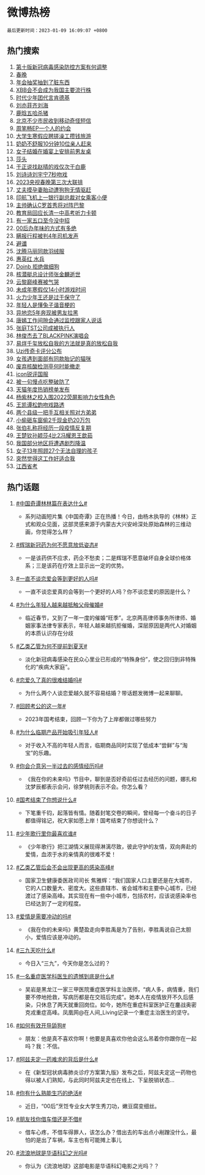 # 微博热榜

`最后更新时间：2023-01-09 16:09:07 +0800`

## 热门搜索

1. [第十版新冠病毒感染防控方案有何调整](https://m.weibo.cn/search?containerid=100103type%3D1%26t%3D10%26q%3D%23%E7%AC%AC%E5%8D%81%E7%89%88%E6%96%B0%E5%86%A0%E7%97%85%E6%AF%92%E6%84%9F%E6%9F%93%E9%98%B2%E6%8E%A7%E6%96%B9%E6%A1%88%E6%9C%89%E4%BD%95%E8%B0%83%E6%95%B4%23&stream_entry_id=51&isnewpage=1&extparam=seat%3D1%26cate%3D10103%26filter_type%3Drealtimehot%26pos%3D0%26dgr%3D0%26c_type%3D51%26display_time%3D1673251745%26pre_seqid%3D1673251745557043859352&luicode=10000011&lfid=106003type%253D25%2526t%253D3%2526disable_hot%253D1%2526filter_type%253Drealtimehot)
1. [春晚](https://m.weibo.cn/search?containerid=100103type%3D1%26t%3D10%26q%3D%E6%98%A5%E6%99%9A&stream_entry_id=31&isnewpage=1&extparam=seat%3D1%26realpos%3D1%26pos%3D0%26lcate%3D5001%26c_type%3D31%26flag%3D16%26stream_entry_id%3D31%26cate%3D5001%26filter_type%3Drealtimehot%26band_rank%3D1%26q%3D%25E6%2598%25A5%25E6%2599%259A%26dgr%3D0%26display_time%3D1673251745%26pre_seqid%3D1673251745557043859352&luicode=10000011&lfid=106003type%253D25%2526t%253D3%2526disable_hot%253D1%2526filter_type%253Drealtimehot)
1. [年会抽奖抽到了脏东西](https://m.weibo.cn/search?containerid=100103type%3D1%26t%3D10%26q%3D%23%E5%B9%B4%E4%BC%9A%E6%8A%BD%E5%A5%96%E6%8A%BD%E5%88%B0%E4%BA%86%E8%84%8F%E4%B8%9C%E8%A5%BF%23&stream_entry_id=31&isnewpage=1&extparam=seat%3D1%26realpos%3D2%26pos%3D1%26lcate%3D5001%26c_type%3D31%26flag%3D2%26stream_entry_id%3D31%26cate%3D5001%26filter_type%3Drealtimehot%26band_rank%3D2%26q%3D%2523%25E5%25B9%25B4%25E4%25BC%259A%25E6%258A%25BD%25E5%25A5%2596%25E6%258A%25BD%25E5%2588%25B0%25E4%25BA%2586%25E8%2584%258F%25E4%25B8%259C%25E8%25A5%25BF%2523%26dgr%3D0%26display_time%3D1673251745%26pre_seqid%3D1673251745557043859352&luicode=10000011&lfid=106003type%253D25%2526t%253D3%2526disable_hot%253D1%2526filter_type%253Drealtimehot)
1. [XBB会不会成为我国主要流行株](https://m.weibo.cn/search?containerid=100103type%3D1%26t%3D10%26q%3D%23XBB%E4%BC%9A%E4%B8%8D%E4%BC%9A%E6%88%90%E4%B8%BA%E6%88%91%E5%9B%BD%E4%B8%BB%E8%A6%81%E6%B5%81%E8%A1%8C%E6%A0%AA%23&stream_entry_id=31&isnewpage=1&extparam=seat%3D1%26realpos%3D3%26pos%3D2%26lcate%3D5001%26c_type%3D31%26flag%3D0%26stream_entry_id%3D31%26cate%3D5001%26filter_type%3Drealtimehot%26band_rank%3D3%26q%3D%2523XBB%25E4%25BC%259A%25E4%25B8%258D%25E4%25BC%259A%25E6%2588%2590%25E4%25B8%25BA%25E6%2588%2591%25E5%259B%25BD%25E4%25B8%25BB%25E8%25A6%2581%25E6%25B5%2581%25E8%25A1%258C%25E6%25A0%25AA%2523%26dgr%3D0%26display_time%3D1673251745%26pre_seqid%3D1673251745557043859352&luicode=10000011&lfid=106003type%253D25%2526t%253D3%2526disable_hot%253D1%2526filter_type%253Drealtimehot)
1. [时代少年团代言肯德基](https://m.weibo.cn/search?containerid=100103type%3D1%26t%3D10%26q%3D%23%E6%97%B6%E4%BB%A3%E5%B0%91%E5%B9%B4%E5%9B%A2%E4%BB%A3%E8%A8%80%E8%82%AF%E5%BE%B7%E5%9F%BA%23&stream_entry_id=31&isnewpage=1&extparam=seat%3D1%26topic_ad%3D1%26pos%3D3%26lcate%3D5001%26c_type%3D31%26stream_entry_id%3D31%26cate%3D5001%26filter_type%3Drealtimehot%26adid%3D177447%26band_rank%3D4%26q%3D%2523%25E6%2597%25B6%25E4%25BB%25A3%25E5%25B0%2591%25E5%25B9%25B4%25E5%259B%25A2%25E4%25BB%25A3%25E8%25A8%2580%25E8%2582%25AF%25E5%25BE%25B7%25E5%259F%25BA%2523%26dgr%3D0%26display_time%3D1673251745%26pre_seqid%3D1673251745557043859352&luicode=10000011&lfid=106003type%253D25%2526t%253D3%2526disable_hot%253D1%2526filter_type%253Drealtimehot)
1. [刘亦菲齐刘海](https://m.weibo.cn/search?containerid=100103type%3D1%26t%3D10%26q%3D%E5%88%98%E4%BA%A6%E8%8F%B2%E9%BD%90%E5%88%98%E6%B5%B7&stream_entry_id=31&isnewpage=1&extparam=seat%3D1%26realpos%3D4%26pos%3D4%26lcate%3D5001%26c_type%3D31%26flag%3D2%26stream_entry_id%3D31%26cate%3D5001%26filter_type%3Drealtimehot%26band_rank%3D4%26q%3D%25E5%2588%2598%25E4%25BA%25A6%25E8%258F%25B2%25E9%25BD%2590%25E5%2588%2598%25E6%25B5%25B7%26dgr%3D0%26display_time%3D1673251745%26pre_seqid%3D1673251745557043859352&luicode=10000011&lfid=106003type%253D25%2526t%253D3%2526disable_hot%253D1%2526filter_type%253Drealtimehot)
1. [鹿晗五哈杀猪](https://m.weibo.cn/search?containerid=100103type%3D1%26t%3D10%26q%3D%23%E9%B9%BF%E6%99%97%E4%BA%94%E5%93%88%E6%9D%80%E7%8C%AA%23&stream_entry_id=31&isnewpage=1&extparam=seat%3D1%26realpos%3D5%26pos%3D5%26lcate%3D5001%26c_type%3D31%26flag%3D1%26stream_entry_id%3D31%26cate%3D5001%26filter_type%3Drealtimehot%26band_rank%3D5%26q%3D%2523%25E9%25B9%25BF%25E6%2599%2597%25E4%25BA%2594%25E5%2593%2588%25E6%259D%2580%25E7%258C%25AA%2523%26dgr%3D0%26display_time%3D1673251745%26pre_seqid%3D1673251745557043859352&luicode=10000011&lfid=106003type%253D25%2526t%253D3%2526disable_hot%253D1%2526filter_type%253Drealtimehot)
1. [北京不少市民收到移动奇怪短信](https://m.weibo.cn/search?containerid=100103type%3D1%26t%3D10%26q%3D%23%E5%8C%97%E4%BA%AC%E4%B8%8D%E5%B0%91%E5%B8%82%E6%B0%91%E6%94%B6%E5%88%B0%E7%A7%BB%E5%8A%A8%E5%A5%87%E6%80%AA%E7%9F%AD%E4%BF%A1%23&stream_entry_id=31&isnewpage=1&extparam=seat%3D1%26realpos%3D6%26pos%3D6%26lcate%3D5001%26c_type%3D31%26flag%3D0%26stream_entry_id%3D31%26cate%3D5001%26filter_type%3Drealtimehot%26band_rank%3D6%26q%3D%2523%25E5%258C%2597%25E4%25BA%25AC%25E4%25B8%258D%25E5%25B0%2591%25E5%25B8%2582%25E6%25B0%2591%25E6%2594%25B6%25E5%2588%25B0%25E7%25A7%25BB%25E5%258A%25A8%25E5%25A5%2587%25E6%2580%25AA%25E7%259F%25AD%25E4%25BF%25A1%2523%26dgr%3D0%26display_time%3D1673251745%26pre_seqid%3D1673251745557043859352&luicode=10000011&lfid=106003type%253D25%2526t%253D3%2526disable_hot%253D1%2526filter_type%253Drealtimehot)
1. [周笔畅EP一个人的约会](https://m.weibo.cn/search?containerid=100103type%3D1%26t%3D10%26q%3D%23%E5%91%A8%E7%AC%94%E7%95%85EP%E4%B8%80%E4%B8%AA%E4%BA%BA%E7%9A%84%E7%BA%A6%E4%BC%9A%23&stream_entry_id=31&isnewpage=1&extparam=seat%3D1%26pos%3D7%26lcate%3D5001%26c_type%3D31%26stream_entry_id%3D31%26cate%3D5001%26filter_type%3Drealtimehot%26adid%3D177561%26band_rank%3D7%26q%3D%2523%25E5%2591%25A8%25E7%25AC%2594%25E7%2595%2585EP%25E4%25B8%2580%25E4%25B8%25AA%25E4%25BA%25BA%25E7%259A%2584%25E7%25BA%25A6%25E4%25BC%259A%2523%26dgr%3D0%26display_time%3D1673251745%26pre_seqid%3D1673251745557043859352&luicode=10000011&lfid=106003type%253D25%2526t%253D3%2526disable_hot%253D1%2526filter_type%253Drealtimehot)
1. [大学生寒假应聘搓澡工攒钱旅游](https://m.weibo.cn/search?containerid=100103type%3D1%26t%3D10%26q%3D%23%E5%A4%A7%E5%AD%A6%E7%94%9F%E5%AF%92%E5%81%87%E5%BA%94%E8%81%98%E6%90%93%E6%BE%A1%E5%B7%A5%E6%94%92%E9%92%B1%E6%97%85%E6%B8%B8%23&stream_entry_id=31&isnewpage=1&extparam=seat%3D1%26realpos%3D7%26pos%3D8%26lcate%3D5001%26c_type%3D31%26flag%3D1%26stream_entry_id%3D31%26cate%3D5001%26filter_type%3Drealtimehot%26band_rank%3D7%26q%3D%2523%25E5%25A4%25A7%25E5%25AD%25A6%25E7%2594%259F%25E5%25AF%2592%25E5%2581%2587%25E5%25BA%2594%25E8%2581%2598%25E6%2590%2593%25E6%25BE%25A1%25E5%25B7%25A5%25E6%2594%2592%25E9%2592%25B1%25E6%2597%2585%25E6%25B8%25B8%2523%26dgr%3D0%26display_time%3D1673251745%26pre_seqid%3D1673251745557043859352&luicode=10000011&lfid=106003type%253D25%2526t%253D3%2526disable_hot%253D1%2526filter_type%253Drealtimehot)
1. [奶奶不舒服10分钟10位亲人赶来](https://m.weibo.cn/search?containerid=100103type%3D1%26t%3D10%26q%3D%23%E5%A5%B6%E5%A5%B6%E4%B8%8D%E8%88%92%E6%9C%8D10%E5%88%86%E9%92%9F10%E4%BD%8D%E4%BA%B2%E4%BA%BA%E8%B5%B6%E6%9D%A5%23&stream_entry_id=31&isnewpage=1&extparam=seat%3D1%26realpos%3D8%26pos%3D9%26lcate%3D5001%26c_type%3D31%26flag%3D2%26stream_entry_id%3D31%26cate%3D5001%26filter_type%3Drealtimehot%26band_rank%3D8%26q%3D%2523%25E5%25A5%25B6%25E5%25A5%25B6%25E4%25B8%258D%25E8%2588%2592%25E6%259C%258D10%25E5%2588%2586%25E9%2592%259F10%25E4%25BD%258D%25E4%25BA%25B2%25E4%25BA%25BA%25E8%25B5%25B6%25E6%259D%25A5%2523%26dgr%3D0%26display_time%3D1673251745%26pre_seqid%3D1673251745557043859352&luicode=10000011&lfid=106003type%253D25%2526t%253D3%2526disable_hot%253D1%2526filter_type%253Drealtimehot)
1. [女子结婚在婚宴上安排前男友桌](https://m.weibo.cn/search?containerid=100103type%3D1%26t%3D10%26q%3D%23%E5%A5%B3%E5%AD%90%E7%BB%93%E5%A9%9A%E5%9C%A8%E5%A9%9A%E5%AE%B4%E4%B8%8A%E5%AE%89%E6%8E%92%E5%89%8D%E7%94%B7%E5%8F%8B%E6%A1%8C%23&stream_entry_id=31&isnewpage=1&extparam=seat%3D1%26realpos%3D9%26pos%3D10%26lcate%3D5001%26c_type%3D31%26flag%3D0%26stream_entry_id%3D31%26cate%3D5001%26filter_type%3Drealtimehot%26band_rank%3D9%26q%3D%2523%25E5%25A5%25B3%25E5%25AD%2590%25E7%25BB%2593%25E5%25A9%259A%25E5%259C%25A8%25E5%25A9%259A%25E5%25AE%25B4%25E4%25B8%258A%25E5%25AE%2589%25E6%258E%2592%25E5%2589%258D%25E7%2594%25B7%25E5%258F%258B%25E6%25A1%258C%2523%26dgr%3D0%26display_time%3D1673251745%26pre_seqid%3D1673251745557043859352&luicode=10000011&lfid=106003type%253D25%2526t%253D3%2526disable_hot%253D1%2526filter_type%253Drealtimehot)
1. [莎头](https://m.weibo.cn/search?containerid=100103type%3D1%26t%3D10%26q%3D%E8%8E%8E%E5%A4%B4&stream_entry_id=31&isnewpage=1&extparam=seat%3D1%26realpos%3D10%26pos%3D11%26lcate%3D5001%26c_type%3D31%26flag%3D1%26stream_entry_id%3D31%26cate%3D5001%26filter_type%3Drealtimehot%26band_rank%3D10%26q%3D%25E8%258E%258E%25E5%25A4%25B4%26dgr%3D0%26display_time%3D1673251745%26pre_seqid%3D1673251745557043859352&luicode=10000011&lfid=106003type%253D25%2526t%253D3%2526disable_hot%253D1%2526filter_type%253Drealtimehot)
1. [于正说找赵晴的戏仅次于白鹿](https://m.weibo.cn/search?containerid=100103type%3D1%26t%3D10%26q%3D%23%E4%BA%8E%E6%AD%A3%E8%AF%B4%E6%89%BE%E8%B5%B5%E6%99%B4%E7%9A%84%E6%88%8F%E4%BB%85%E6%AC%A1%E4%BA%8E%E7%99%BD%E9%B9%BF%23&stream_entry_id=31&isnewpage=1&extparam=seat%3D1%26realpos%3D11%26pos%3D12%26lcate%3D5001%26c_type%3D31%26flag%3D1%26stream_entry_id%3D31%26cate%3D5001%26filter_type%3Drealtimehot%26band_rank%3D11%26q%3D%2523%25E4%25BA%258E%25E6%25AD%25A3%25E8%25AF%25B4%25E6%2589%25BE%25E8%25B5%25B5%25E6%2599%25B4%25E7%259A%2584%25E6%2588%258F%25E4%25BB%2585%25E6%25AC%25A1%25E4%25BA%258E%25E7%2599%25BD%25E9%25B9%25BF%2523%26dgr%3D0%26display_time%3D1673251745%26pre_seqid%3D1673251745557043859352&luicode=10000011&lfid=106003type%253D25%2526t%253D3%2526disable_hot%253D1%2526filter_type%253Drealtimehot)
1. [刘诗诗刘宇宁7秒吻戏](https://m.weibo.cn/search?containerid=100103type%3D1%26t%3D10%26q%3D%23%E5%88%98%E8%AF%97%E8%AF%97%E5%88%98%E5%AE%87%E5%AE%817%E7%A7%92%E5%90%BB%E6%88%8F%23&stream_entry_id=31&isnewpage=1&extparam=seat%3D1%26realpos%3D12%26pos%3D13%26lcate%3D5001%26c_type%3D31%26flag%3D1%26stream_entry_id%3D31%26cate%3D5001%26filter_type%3Drealtimehot%26band_rank%3D12%26q%3D%2523%25E5%2588%2598%25E8%25AF%2597%25E8%25AF%2597%25E5%2588%2598%25E5%25AE%2587%25E5%25AE%25817%25E7%25A7%2592%25E5%2590%25BB%25E6%2588%258F%2523%26dgr%3D0%26display_time%3D1673251745%26pre_seqid%3D1673251745557043859352&luicode=10000011&lfid=106003type%253D25%2526t%253D3%2526disable_hot%253D1%2526filter_type%253Drealtimehot)
1. [2023央视春晚第三次大联排](https://m.weibo.cn/search?containerid=100103type%3D1%26t%3D10%26q%3D%232023%E5%A4%AE%E8%A7%86%E6%98%A5%E6%99%9A%E7%AC%AC%E4%B8%89%E6%AC%A1%E5%A4%A7%E8%81%94%E6%8E%92%23&stream_entry_id=31&isnewpage=1&extparam=seat%3D1%26realpos%3D13%26pos%3D14%26lcate%3D5001%26c_type%3D31%26flag%3D0%26stream_entry_id%3D31%26cate%3D5001%26filter_type%3Drealtimehot%26band_rank%3D13%26q%3D%25232023%25E5%25A4%25AE%25E8%25A7%2586%25E6%2598%25A5%25E6%2599%259A%25E7%25AC%25AC%25E4%25B8%2589%25E6%25AC%25A1%25E5%25A4%25A7%25E8%2581%2594%25E6%258E%2592%2523%26dgr%3D0%26display_time%3D1673251745%26pre_seqid%3D1673251745557043859352&luicode=10000011&lfid=106003type%253D25%2526t%253D3%2526disable_hot%253D1%2526filter_type%253Drealtimehot)
1. [丈夫摸孕妻胎动遭狗狗无情驱赶](https://m.weibo.cn/search?containerid=100103type%3D1%26t%3D10%26q%3D%23%E4%B8%88%E5%A4%AB%E6%91%B8%E5%AD%95%E5%A6%BB%E8%83%8E%E5%8A%A8%E9%81%AD%E7%8B%97%E7%8B%97%E6%97%A0%E6%83%85%E9%A9%B1%E8%B5%B6%23&stream_entry_id=31&isnewpage=1&extparam=seat%3D1%26realpos%3D14%26pos%3D15%26lcate%3D5001%26c_type%3D31%26flag%3D1%26stream_entry_id%3D31%26cate%3D5001%26filter_type%3Drealtimehot%26band_rank%3D14%26q%3D%2523%25E4%25B8%2588%25E5%25A4%25AB%25E6%2591%25B8%25E5%25AD%2595%25E5%25A6%25BB%25E8%2583%258E%25E5%258A%25A8%25E9%2581%25AD%25E7%258B%2597%25E7%258B%2597%25E6%2597%25A0%25E6%2583%2585%25E9%25A9%25B1%25E8%25B5%25B6%2523%26dgr%3D0%26display_time%3D1673251745%26pre_seqid%3D1673251745557043859352&luicode=10000011&lfid=106003type%253D25%2526t%253D3%2526disable_hot%253D1%2526filter_type%253Drealtimehot)
1. [印航飞机上一银行副总裁对女乘客小便](https://m.weibo.cn/search?containerid=100103type%3D1%26t%3D10%26q%3D%23%E5%8D%B0%E8%88%AA%E9%A3%9E%E6%9C%BA%E4%B8%8A%E4%B8%80%E9%93%B6%E8%A1%8C%E5%89%AF%E6%80%BB%E8%A3%81%E5%AF%B9%E5%A5%B3%E4%B9%98%E5%AE%A2%E5%B0%8F%E4%BE%BF%23&stream_entry_id=31&isnewpage=1&extparam=seat%3D1%26realpos%3D15%26pos%3D16%26lcate%3D5001%26c_type%3D31%26flag%3D0%26stream_entry_id%3D31%26cate%3D5001%26filter_type%3Drealtimehot%26band_rank%3D15%26q%3D%2523%25E5%258D%25B0%25E8%2588%25AA%25E9%25A3%259E%25E6%259C%25BA%25E4%25B8%258A%25E4%25B8%2580%25E9%2593%25B6%25E8%25A1%258C%25E5%2589%25AF%25E6%2580%25BB%25E8%25A3%2581%25E5%25AF%25B9%25E5%25A5%25B3%25E4%25B9%2598%25E5%25AE%25A2%25E5%25B0%258F%25E4%25BE%25BF%2523%26dgr%3D0%26display_time%3D1673251745%26pre_seqid%3D1673251745557043859352&luicode=10000011&lfid=106003type%253D25%2526t%253D3%2526disable_hot%253D1%2526filter_type%253Drealtimehot)
1. [主帅确认C罗首秀将对阵巴黎](https://m.weibo.cn/search?containerid=100103type%3D1%26t%3D10%26q%3D%23%E4%B8%BB%E5%B8%85%E7%A1%AE%E8%AE%A4C%E7%BD%97%E9%A6%96%E7%A7%80%E5%B0%86%E5%AF%B9%E9%98%B5%E5%B7%B4%E9%BB%8E%23&stream_entry_id=31&isnewpage=1&extparam=seat%3D1%26realpos%3D16%26pos%3D17%26lcate%3D5001%26c_type%3D31%26flag%3D1%26stream_entry_id%3D31%26cate%3D5001%26filter_type%3Drealtimehot%26band_rank%3D16%26q%3D%2523%25E4%25B8%25BB%25E5%25B8%2585%25E7%25A1%25AE%25E8%25AE%25A4C%25E7%25BD%2597%25E9%25A6%2596%25E7%25A7%2580%25E5%25B0%2586%25E5%25AF%25B9%25E9%2598%25B5%25E5%25B7%25B4%25E9%25BB%258E%2523%26dgr%3D0%26display_time%3D1673251745%26pre_seqid%3D1673251745557043859352&luicode=10000011&lfid=106003type%253D25%2526t%253D3%2526disable_hot%253D1%2526filter_type%253Drealtimehot)
1. [教育局回应长清一中高考听力卡顿](https://m.weibo.cn/search?containerid=100103type%3D1%26t%3D10%26q%3D%23%E6%95%99%E8%82%B2%E5%B1%80%E5%9B%9E%E5%BA%94%E9%95%BF%E6%B8%85%E4%B8%80%E4%B8%AD%E9%AB%98%E8%80%83%E5%90%AC%E5%8A%9B%E5%8D%A1%E9%A1%BF%23&stream_entry_id=31&isnewpage=1&extparam=seat%3D1%26realpos%3D17%26pos%3D18%26lcate%3D5001%26c_type%3D31%26flag%3D1%26stream_entry_id%3D31%26cate%3D5001%26filter_type%3Drealtimehot%26band_rank%3D17%26q%3D%2523%25E6%2595%2599%25E8%2582%25B2%25E5%25B1%2580%25E5%259B%259E%25E5%25BA%2594%25E9%2595%25BF%25E6%25B8%2585%25E4%25B8%2580%25E4%25B8%25AD%25E9%25AB%2598%25E8%2580%2583%25E5%2590%25AC%25E5%258A%259B%25E5%258D%25A1%25E9%25A1%25BF%2523%26dgr%3D0%26display_time%3D1673251745%26pre_seqid%3D1673251745557043859352&luicode=10000011&lfid=106003type%253D25%2526t%253D3%2526disable_hot%253D1%2526filter_type%253Drealtimehot)
1. [有一家五口至今没中招](https://m.weibo.cn/search?containerid=100103type%3D1%26t%3D10%26q%3D%23%E6%9C%89%E4%B8%80%E5%AE%B6%E4%BA%94%E5%8F%A3%E8%87%B3%E4%BB%8A%E6%B2%A1%E4%B8%AD%E6%8B%9B%23&stream_entry_id=31&isnewpage=1&extparam=seat%3D1%26realpos%3D18%26pos%3D19%26lcate%3D5001%26c_type%3D31%26flag%3D0%26stream_entry_id%3D31%26cate%3D5001%26filter_type%3Drealtimehot%26band_rank%3D18%26q%3D%2523%25E6%259C%2589%25E4%25B8%2580%25E5%25AE%25B6%25E4%25BA%2594%25E5%258F%25A3%25E8%2587%25B3%25E4%25BB%258A%25E6%25B2%25A1%25E4%25B8%25AD%25E6%258B%259B%2523%26dgr%3D0%26display_time%3D1673251745%26pre_seqid%3D1673251745557043859352&luicode=10000011&lfid=106003type%253D25%2526t%253D3%2526disable_hot%253D1%2526filter_type%253Drealtimehot)
1. [00后办年味的方式有多绝](https://m.weibo.cn/search?containerid=100103type%3D1%26t%3D10%26q%3D%2300%E5%90%8E%E5%8A%9E%E5%B9%B4%E5%91%B3%E7%9A%84%E6%96%B9%E5%BC%8F%E6%9C%89%E5%A4%9A%E7%BB%9D%23&stream_entry_id=31&isnewpage=1&extparam=seat%3D1%26realpos%3D19%26pos%3D20%26lcate%3D5001%26c_type%3D31%26flag%3D1%26stream_entry_id%3D31%26cate%3D5001%26filter_type%3Drealtimehot%26band_rank%3D19%26q%3D%252300%25E5%2590%258E%25E5%258A%259E%25E5%25B9%25B4%25E5%2591%25B3%25E7%259A%2584%25E6%2596%25B9%25E5%25BC%258F%25E6%259C%2589%25E5%25A4%259A%25E7%25BB%259D%2523%26dgr%3D0%26display_time%3D1673251745%26pre_seqid%3D1673251745557043859352&luicode=10000011&lfid=106003type%253D25%2526t%253D3%2526disable_hot%253D1%2526filter_type%253Drealtimehot)
1. [瞒报行程被判4年司机发声](https://m.weibo.cn/search?containerid=100103type%3D1%26t%3D10%26q%3D%23%E7%9E%92%E6%8A%A5%E8%A1%8C%E7%A8%8B%E8%A2%AB%E5%88%A44%E5%B9%B4%E5%8F%B8%E6%9C%BA%E5%8F%91%E5%A3%B0%23&stream_entry_id=31&isnewpage=1&extparam=seat%3D1%26realpos%3D20%26pos%3D21%26lcate%3D5001%26c_type%3D31%26flag%3D0%26stream_entry_id%3D31%26cate%3D5001%26filter_type%3Drealtimehot%26band_rank%3D20%26q%3D%2523%25E7%259E%2592%25E6%258A%25A5%25E8%25A1%258C%25E7%25A8%258B%25E8%25A2%25AB%25E5%2588%25A44%25E5%25B9%25B4%25E5%258F%25B8%25E6%259C%25BA%25E5%258F%2591%25E5%25A3%25B0%2523%26dgr%3D0%26display_time%3D1673251745%26pre_seqid%3D1673251745557043859352&luicode=10000011&lfid=106003type%253D25%2526t%253D3%2526disable_hot%253D1%2526filter_type%253Drealtimehot)
1. [避谶](https://m.weibo.cn/search?containerid=100103type%3D1%26t%3D10%26q%3D%E9%81%BF%E8%B0%B6&stream_entry_id=31&isnewpage=1&extparam=seat%3D1%26realpos%3D21%26pos%3D22%26lcate%3D5001%26c_type%3D31%26flag%3D1%26stream_entry_id%3D31%26cate%3D5001%26filter_type%3Drealtimehot%26band_rank%3D21%26q%3D%25E9%2581%25BF%25E8%25B0%25B6%26dgr%3D0%26display_time%3D1673251745%26pre_seqid%3D1673251745557043859352&luicode=10000011&lfid=106003type%253D25%2526t%253D3%2526disable_hot%253D1%2526filter_type%253Drealtimehot)
1. [沈腾马丽同款羽绒服](https://m.weibo.cn/search?containerid=100103type%3D1%26t%3D10%26q%3D%23%E6%B2%88%E8%85%BE%E9%A9%AC%E4%B8%BD%E5%90%8C%E6%AC%BE%E7%BE%BD%E7%BB%92%E6%9C%8D%23&stream_entry_id=31&isnewpage=1&extparam=seat%3D1%26realpos%3D22%26pos%3D23%26lcate%3D5001%26c_type%3D31%26flag%3D1%26stream_entry_id%3D31%26cate%3D5001%26filter_type%3Drealtimehot%26band_rank%3D22%26q%3D%2523%25E6%25B2%2588%25E8%2585%25BE%25E9%25A9%25AC%25E4%25B8%25BD%25E5%2590%258C%25E6%25AC%25BE%25E7%25BE%25BD%25E7%25BB%2592%25E6%259C%258D%2523%26dgr%3D0%26display_time%3D1673251745%26pre_seqid%3D1673251745557043859352&luicode=10000011&lfid=106003type%253D25%2526t%253D3%2526disable_hot%253D1%2526filter_type%253Drealtimehot)
1. [惠英红 水兵](https://m.weibo.cn/search?containerid=100103type%3D1%26t%3D10%26q%3D%E6%83%A0%E8%8B%B1%E7%BA%A2+%E6%B0%B4%E5%85%B5&stream_entry_id=31&isnewpage=1&extparam=seat%3D1%26realpos%3D23%26pos%3D24%26lcate%3D5001%26c_type%3D31%26flag%3D0%26stream_entry_id%3D31%26cate%3D5001%26filter_type%3Drealtimehot%26band_rank%3D23%26q%3D%25E6%2583%25A0%25E8%258B%25B1%25E7%25BA%25A2%2520%25E6%25B0%25B4%25E5%2585%25B5%26dgr%3D0%26display_time%3D1673251745%26pre_seqid%3D1673251745557043859352&luicode=10000011&lfid=106003type%253D25%2526t%253D3%2526disable_hot%253D1%2526filter_type%253Drealtimehot)
1. [Doinb 拒绝做细狗](https://m.weibo.cn/search?containerid=100103type%3D1%26t%3D10%26q%3DDoinb+%E6%8B%92%E7%BB%9D%E5%81%9A%E7%BB%86%E7%8B%97&stream_entry_id=31&isnewpage=1&extparam=seat%3D1%26realpos%3D24%26pos%3D25%26lcate%3D5001%26c_type%3D31%26flag%3D1%26stream_entry_id%3D31%26cate%3D5001%26filter_type%3Drealtimehot%26band_rank%3D24%26q%3DDoinb%2520%25E6%258B%2592%25E7%25BB%259D%25E5%2581%259A%25E7%25BB%2586%25E7%258B%2597%26dgr%3D0%26display_time%3D1673251745%26pre_seqid%3D1673251745557043859352&luicode=10000011&lfid=106003type%253D25%2526t%253D3%2526disable_hot%253D1%2526filter_type%253Drealtimehot)
1. [核潜艇总设计师张金麟逝世](https://m.weibo.cn/search?containerid=100103type%3D1%26t%3D10%26q%3D%23%E6%A0%B8%E6%BD%9C%E8%89%87%E6%80%BB%E8%AE%BE%E8%AE%A1%E5%B8%88%E5%BC%A0%E9%87%91%E9%BA%9F%E9%80%9D%E4%B8%96%23&stream_entry_id=31&isnewpage=1&extparam=seat%3D1%26realpos%3D25%26pos%3D26%26lcate%3D5001%26c_type%3D31%26flag%3D1%26stream_entry_id%3D31%26cate%3D5001%26filter_type%3Drealtimehot%26band_rank%3D25%26q%3D%2523%25E6%25A0%25B8%25E6%25BD%259C%25E8%2589%2587%25E6%2580%25BB%25E8%25AE%25BE%25E8%25AE%25A1%25E5%25B8%2588%25E5%25BC%25A0%25E9%2587%2591%25E9%25BA%259F%25E9%2580%259D%25E4%25B8%2596%2523%26dgr%3D0%26display_time%3D1673251745%26pre_seqid%3D1673251745557043859352&luicode=10000011&lfid=106003type%253D25%2526t%253D3%2526disable_hot%253D1%2526filter_type%253Drealtimehot)
1. [云黎巅峰赛被气哭](https://m.weibo.cn/search?containerid=100103type%3D1%26t%3D10%26q%3D%23%E4%BA%91%E9%BB%8E%E5%B7%85%E5%B3%B0%E8%B5%9B%E8%A2%AB%E6%B0%94%E5%93%AD%23&stream_entry_id=31&isnewpage=1&extparam=seat%3D1%26realpos%3D26%26pos%3D27%26lcate%3D5001%26c_type%3D31%26flag%3D1%26stream_entry_id%3D31%26cate%3D5001%26filter_type%3Drealtimehot%26band_rank%3D26%26q%3D%2523%25E4%25BA%2591%25E9%25BB%258E%25E5%25B7%2585%25E5%25B3%25B0%25E8%25B5%259B%25E8%25A2%25AB%25E6%25B0%2594%25E5%2593%25AD%2523%26dgr%3D0%26display_time%3D1673251745%26pre_seqid%3D1673251745557043859352&luicode=10000011&lfid=106003type%253D25%2526t%253D3%2526disable_hot%253D1%2526filter_type%253Drealtimehot)
1. [未成年寒假仅14小时游戏时间](https://m.weibo.cn/search?containerid=100103type%3D1%26t%3D10%26q%3D%23%E6%9C%AA%E6%88%90%E5%B9%B4%E5%AF%92%E5%81%87%E4%BB%8514%E5%B0%8F%E6%97%B6%E6%B8%B8%E6%88%8F%E6%97%B6%E9%97%B4%23&stream_entry_id=31&isnewpage=1&extparam=seat%3D1%26realpos%3D27%26pos%3D28%26lcate%3D5001%26c_type%3D31%26flag%3D0%26stream_entry_id%3D31%26cate%3D5001%26filter_type%3Drealtimehot%26band_rank%3D27%26q%3D%2523%25E6%259C%25AA%25E6%2588%2590%25E5%25B9%25B4%25E5%25AF%2592%25E5%2581%2587%25E4%25BB%258514%25E5%25B0%258F%25E6%2597%25B6%25E6%25B8%25B8%25E6%2588%258F%25E6%2597%25B6%25E9%2597%25B4%2523%26dgr%3D0%26display_time%3D1673251745%26pre_seqid%3D1673251745557043859352&luicode=10000011&lfid=106003type%253D25%2526t%253D3%2526disable_hot%253D1%2526filter_type%253Drealtimehot)
1. [火力少年王还是过于保守了](https://m.weibo.cn/search?containerid=100103type%3D1%26t%3D10%26q%3D%23%E7%81%AB%E5%8A%9B%E5%B0%91%E5%B9%B4%E7%8E%8B%E8%BF%98%E6%98%AF%E8%BF%87%E4%BA%8E%E4%BF%9D%E5%AE%88%E4%BA%86%23&stream_entry_id=31&isnewpage=1&extparam=seat%3D1%26realpos%3D28%26pos%3D29%26lcate%3D5001%26c_type%3D31%26flag%3D1%26stream_entry_id%3D31%26cate%3D5001%26filter_type%3Drealtimehot%26band_rank%3D28%26q%3D%2523%25E7%2581%25AB%25E5%258A%259B%25E5%25B0%2591%25E5%25B9%25B4%25E7%258E%258B%25E8%25BF%2598%25E6%2598%25AF%25E8%25BF%2587%25E4%25BA%258E%25E4%25BF%259D%25E5%25AE%2588%25E4%25BA%2586%2523%26dgr%3D0%26display_time%3D1673251745%26pre_seqid%3D1673251745557043859352&luicode=10000011&lfid=106003type%253D25%2526t%253D3%2526disable_hot%253D1%2526filter_type%253Drealtimehot)
1. [年轻人是懂兔子谐音梗的](https://m.weibo.cn/search?containerid=100103type%3D1%26t%3D10%26q%3D%23%E5%B9%B4%E8%BD%BB%E4%BA%BA%E6%98%AF%E6%87%82%E5%85%94%E5%AD%90%E8%B0%90%E9%9F%B3%E6%A2%97%E7%9A%84%23&stream_entry_id=31&isnewpage=1&extparam=seat%3D1%26realpos%3D29%26pos%3D30%26lcate%3D5001%26c_type%3D31%26flag%3D1%26stream_entry_id%3D31%26cate%3D5001%26filter_type%3Drealtimehot%26band_rank%3D29%26q%3D%2523%25E5%25B9%25B4%25E8%25BD%25BB%25E4%25BA%25BA%25E6%2598%25AF%25E6%2587%2582%25E5%2585%2594%25E5%25AD%2590%25E8%25B0%2590%25E9%259F%25B3%25E6%25A2%2597%25E7%259A%2584%2523%26dgr%3D0%26display_time%3D1673251745%26pre_seqid%3D1673251745557043859352&luicode=10000011&lfid=106003type%253D25%2526t%253D3%2526disable_hot%253D1%2526filter_type%253Drealtimehot)
1. [异地恋5年奔现被男友拉黑](https://m.weibo.cn/search?containerid=100103type%3D1%26t%3D10%26q%3D%23%E5%BC%82%E5%9C%B0%E6%81%8B5%E5%B9%B4%E5%A5%94%E7%8E%B0%E8%A2%AB%E7%94%B7%E5%8F%8B%E6%8B%89%E9%BB%91%23&stream_entry_id=31&isnewpage=1&extparam=seat%3D1%26realpos%3D30%26pos%3D31%26lcate%3D5001%26c_type%3D31%26flag%3D0%26stream_entry_id%3D31%26cate%3D5001%26filter_type%3Drealtimehot%26band_rank%3D30%26q%3D%2523%25E5%25BC%2582%25E5%259C%25B0%25E6%2581%258B5%25E5%25B9%25B4%25E5%25A5%2594%25E7%258E%25B0%25E8%25A2%25AB%25E7%2594%25B7%25E5%258F%258B%25E6%258B%2589%25E9%25BB%2591%2523%26dgr%3D0%26display_time%3D1673251745%26pre_seqid%3D1673251745557043859352&luicode=10000011&lfid=106003type%253D25%2526t%253D3%2526disable_hot%253D1%2526filter_type%253Drealtimehot)
1. [唐嫣工作间隙会通过监控跟家人说话](https://m.weibo.cn/search?containerid=100103type%3D1%26t%3D10%26q%3D%23%E5%94%90%E5%AB%A3%E5%B7%A5%E4%BD%9C%E9%97%B4%E9%9A%99%E4%BC%9A%E9%80%9A%E8%BF%87%E7%9B%91%E6%8E%A7%E8%B7%9F%E5%AE%B6%E4%BA%BA%E8%AF%B4%E8%AF%9D%23&stream_entry_id=31&isnewpage=1&extparam=seat%3D1%26realpos%3D31%26pos%3D32%26lcate%3D5001%26c_type%3D31%26flag%3D1%26stream_entry_id%3D31%26cate%3D5001%26filter_type%3Drealtimehot%26band_rank%3D31%26q%3D%2523%25E5%2594%2590%25E5%25AB%25A3%25E5%25B7%25A5%25E4%25BD%259C%25E9%2597%25B4%25E9%259A%2599%25E4%25BC%259A%25E9%2580%259A%25E8%25BF%2587%25E7%259B%2591%25E6%258E%25A7%25E8%25B7%259F%25E5%25AE%25B6%25E4%25BA%25BA%25E8%25AF%25B4%25E8%25AF%259D%2523%26dgr%3D0%26display_time%3D1673251745%26pre_seqid%3D1673251745557043859352&luicode=10000011&lfid=106003type%253D25%2526t%253D3%2526disable_hot%253D1%2526filter_type%253Drealtimehot)
1. [张庭TST公司成被执行人](https://m.weibo.cn/search?containerid=100103type%3D1%26t%3D10%26q%3D%23%E5%BC%A0%E5%BA%ADTST%E5%85%AC%E5%8F%B8%E6%88%90%E8%A2%AB%E6%89%A7%E8%A1%8C%E4%BA%BA%23&stream_entry_id=31&isnewpage=1&extparam=seat%3D1%26realpos%3D32%26pos%3D33%26lcate%3D5001%26c_type%3D31%26flag%3D1%26stream_entry_id%3D31%26cate%3D5001%26filter_type%3Drealtimehot%26band_rank%3D32%26q%3D%2523%25E5%25BC%25A0%25E5%25BA%25ADTST%25E5%2585%25AC%25E5%258F%25B8%25E6%2588%2590%25E8%25A2%25AB%25E6%2589%25A7%25E8%25A1%258C%25E4%25BA%25BA%2523%26dgr%3D0%26display_time%3D1673251745%26pre_seqid%3D1673251745557043859352&luicode=10000011&lfid=106003type%253D25%2526t%253D3%2526disable_hot%253D1%2526filter_type%253Drealtimehot)
1. [林俊杰去了BLACKPINK演唱会](https://m.weibo.cn/search?containerid=100103type%3D1%26t%3D10%26q%3D%23%E6%9E%97%E4%BF%8A%E6%9D%B0%E5%8E%BB%E4%BA%86BLACKPINK%E6%BC%94%E5%94%B1%E4%BC%9A%23&stream_entry_id=31&isnewpage=1&extparam=seat%3D1%26realpos%3D33%26pos%3D34%26lcate%3D5001%26c_type%3D31%26flag%3D1%26stream_entry_id%3D31%26cate%3D5001%26filter_type%3Drealtimehot%26band_rank%3D33%26q%3D%2523%25E6%259E%2597%25E4%25BF%258A%25E6%259D%25B0%25E5%258E%25BB%25E4%25BA%2586BLACKPINK%25E6%25BC%2594%25E5%2594%25B1%25E4%25BC%259A%2523%26dgr%3D0%26display_time%3D1673251745%26pre_seqid%3D1673251745557043859352&luicode=10000011&lfid=106003type%253D25%2526t%253D3%2526disable_hot%253D1%2526filter_type%253Drealtimehot)
1. [易烊千玺放松自我的方法就是真的放松自我](https://m.weibo.cn/search?containerid=100103type%3D1%26t%3D10%26q%3D%23%E6%98%93%E7%83%8A%E5%8D%83%E7%8E%BA%E6%94%BE%E6%9D%BE%E8%87%AA%E6%88%91%E7%9A%84%E6%96%B9%E6%B3%95%E5%B0%B1%E6%98%AF%E7%9C%9F%E7%9A%84%E6%94%BE%E6%9D%BE%E8%87%AA%E6%88%91%23&stream_entry_id=31&isnewpage=1&extparam=seat%3D1%26realpos%3D34%26pos%3D35%26lcate%3D5001%26c_type%3D31%26flag%3D1%26stream_entry_id%3D31%26cate%3D5001%26filter_type%3Drealtimehot%26band_rank%3D34%26q%3D%2523%25E6%2598%2593%25E7%2583%258A%25E5%258D%2583%25E7%258E%25BA%25E6%2594%25BE%25E6%259D%25BE%25E8%2587%25AA%25E6%2588%2591%25E7%259A%2584%25E6%2596%25B9%25E6%25B3%2595%25E5%25B0%25B1%25E6%2598%25AF%25E7%259C%259F%25E7%259A%2584%25E6%2594%25BE%25E6%259D%25BE%25E8%2587%25AA%25E6%2588%2591%2523%26dgr%3D0%26display_time%3D1673251745%26pre_seqid%3D1673251745557043859352&luicode=10000011&lfid=106003type%253D25%2526t%253D3%2526disable_hot%253D1%2526filter_type%253Drealtimehot)
1. [Uzi传奇卡评分公布](https://m.weibo.cn/search?containerid=100103type%3D1%26t%3D10%26q%3D%23Uzi%E4%BC%A0%E5%A5%87%E5%8D%A1%E8%AF%84%E5%88%86%E5%85%AC%E5%B8%83%23&stream_entry_id=31&isnewpage=1&extparam=seat%3D1%26realpos%3D35%26pos%3D36%26lcate%3D5001%26c_type%3D31%26flag%3D0%26stream_entry_id%3D31%26cate%3D5001%26filter_type%3Drealtimehot%26band_rank%3D35%26q%3D%2523Uzi%25E4%25BC%25A0%25E5%25A5%2587%25E5%258D%25A1%25E8%25AF%2584%25E5%2588%2586%25E5%2585%25AC%25E5%25B8%2583%2523%26dgr%3D0%26display_time%3D1673251745%26pre_seqid%3D1673251745557043859352&luicode=10000011&lfid=106003type%253D25%2526t%253D3%2526disable_hot%253D1%2526filter_type%253Drealtimehot)
1. [女孩遇到面部有同款胎记的猫咪](https://m.weibo.cn/search?containerid=100103type%3D1%26t%3D10%26q%3D%23%E5%A5%B3%E5%AD%A9%E9%81%87%E5%88%B0%E9%9D%A2%E9%83%A8%E6%9C%89%E5%90%8C%E6%AC%BE%E8%83%8E%E8%AE%B0%E7%9A%84%E7%8C%AB%E5%92%AA%23&stream_entry_id=31&isnewpage=1&extparam=seat%3D1%26realpos%3D36%26pos%3D37%26lcate%3D5001%26c_type%3D31%26flag%3D0%26stream_entry_id%3D31%26cate%3D5001%26filter_type%3Drealtimehot%26band_rank%3D36%26q%3D%2523%25E5%25A5%25B3%25E5%25AD%25A9%25E9%2581%2587%25E5%2588%25B0%25E9%259D%25A2%25E9%2583%25A8%25E6%259C%2589%25E5%2590%258C%25E6%25AC%25BE%25E8%2583%258E%25E8%25AE%25B0%25E7%259A%2584%25E7%258C%25AB%25E5%2592%25AA%2523%26dgr%3D0%26display_time%3D1673251745%26pre_seqid%3D1673251745557043859352&luicode=10000011&lfid=106003type%253D25%2526t%253D3%2526disable_hot%253D1%2526filter_type%253Drealtimehot)
1. [废弃核酸检测亭何时能撤走](https://m.weibo.cn/search?containerid=100103type%3D1%26t%3D10%26q%3D%23%E5%BA%9F%E5%BC%83%E6%A0%B8%E9%85%B8%E6%A3%80%E6%B5%8B%E4%BA%AD%E4%BD%95%E6%97%B6%E8%83%BD%E6%92%A4%E8%B5%B0%23&stream_entry_id=31&isnewpage=1&extparam=seat%3D1%26realpos%3D37%26pos%3D38%26lcate%3D5001%26c_type%3D31%26flag%3D1%26stream_entry_id%3D31%26cate%3D5001%26filter_type%3Drealtimehot%26band_rank%3D37%26q%3D%2523%25E5%25BA%259F%25E5%25BC%2583%25E6%25A0%25B8%25E9%2585%25B8%25E6%25A3%2580%25E6%25B5%258B%25E4%25BA%25AD%25E4%25BD%2595%25E6%2597%25B6%25E8%2583%25BD%25E6%2592%25A4%25E8%25B5%25B0%2523%26dgr%3D0%26display_time%3D1673251745%26pre_seqid%3D1673251745557043859352&luicode=10000011&lfid=106003type%253D25%2526t%253D3%2526disable_hot%253D1%2526filter_type%253Drealtimehot)
1. [icon锐评国服](https://m.weibo.cn/search?containerid=100103type%3D1%26t%3D10%26q%3D%23icon%E9%94%90%E8%AF%84%E5%9B%BD%E6%9C%8D%23&stream_entry_id=31&isnewpage=1&extparam=seat%3D1%26realpos%3D38%26pos%3D39%26lcate%3D5001%26c_type%3D31%26flag%3D1%26stream_entry_id%3D31%26cate%3D5001%26filter_type%3Drealtimehot%26band_rank%3D38%26q%3D%2523icon%25E9%2594%2590%25E8%25AF%2584%25E5%259B%25BD%25E6%259C%258D%2523%26dgr%3D0%26display_time%3D1673251745%26pre_seqid%3D1673251745557043859352&luicode=10000011&lfid=106003type%253D25%2526t%253D3%2526disable_hot%253D1%2526filter_type%253Drealtimehot)
1. [被一句慢点吃整破防了](https://m.weibo.cn/search?containerid=100103type%3D1%26t%3D10%26q%3D%23%E8%A2%AB%E4%B8%80%E5%8F%A5%E6%85%A2%E7%82%B9%E5%90%83%E6%95%B4%E7%A0%B4%E9%98%B2%E4%BA%86%23&stream_entry_id=31&isnewpage=1&extparam=seat%3D1%26realpos%3D39%26pos%3D40%26lcate%3D5001%26c_type%3D31%26flag%3D1%26stream_entry_id%3D31%26cate%3D5001%26filter_type%3Drealtimehot%26band_rank%3D39%26q%3D%2523%25E8%25A2%25AB%25E4%25B8%2580%25E5%258F%25A5%25E6%2585%25A2%25E7%2582%25B9%25E5%2590%2583%25E6%2595%25B4%25E7%25A0%25B4%25E9%2598%25B2%25E4%25BA%2586%2523%26dgr%3D0%26display_time%3D1673251745%26pre_seqid%3D1673251745557043859352&luicode=10000011&lfid=106003type%253D25%2526t%253D3%2526disable_hot%253D1%2526filter_type%253Drealtimehot)
1. [天猫年度热销榜单发布](https://m.weibo.cn/search?containerid=100103type%3D1%26t%3D10%26q%3D%23%E5%A4%A9%E7%8C%AB%E5%B9%B4%E5%BA%A6%E7%83%AD%E9%94%80%E6%A6%9C%E5%8D%95%E5%8F%91%E5%B8%83%23&stream_entry_id=31&isnewpage=1&extparam=seat%3D1%26realpos%3D40%26pos%3D41%26lcate%3D5001%26c_type%3D31%26flag%3D0%26stream_entry_id%3D31%26cate%3D5001%26filter_type%3Drealtimehot%26adid%3D177555%26band_rank%3D40%26q%3D%2523%25E5%25A4%25A9%25E7%258C%25AB%25E5%25B9%25B4%25E5%25BA%25A6%25E7%2583%25AD%25E9%2594%2580%25E6%25A6%259C%25E5%258D%2595%25E5%258F%2591%25E5%25B8%2583%2523%26dgr%3D0%26display_time%3D1673251745%26pre_seqid%3D1673251745557043859352&luicode=10000011&lfid=106003type%253D25%2526t%253D3%2526disable_hot%253D1%2526filter_type%253Drealtimehot)
1. [杨紫林之校入围2022荧屏影响力女性角色](https://m.weibo.cn/search?containerid=100103type%3D1%26t%3D10%26q%3D%23%E6%9D%A8%E7%B4%AB%E6%9E%97%E4%B9%8B%E6%A0%A1%E5%85%A5%E5%9B%B42022%E8%8D%A7%E5%B1%8F%E5%BD%B1%E5%93%8D%E5%8A%9B%E5%A5%B3%E6%80%A7%E8%A7%92%E8%89%B2%23&stream_entry_id=31&isnewpage=1&extparam=seat%3D1%26realpos%3D41%26pos%3D42%26lcate%3D5001%26c_type%3D31%26flag%3D1%26stream_entry_id%3D31%26cate%3D5001%26filter_type%3Drealtimehot%26band_rank%3D41%26q%3D%2523%25E6%259D%25A8%25E7%25B4%25AB%25E6%259E%2597%25E4%25B9%258B%25E6%25A0%25A1%25E5%2585%25A5%25E5%259B%25B42022%25E8%258D%25A7%25E5%25B1%258F%25E5%25BD%25B1%25E5%2593%258D%25E5%258A%259B%25E5%25A5%25B3%25E6%2580%25A7%25E8%25A7%2592%25E8%2589%25B2%2523%26dgr%3D0%26display_time%3D1673251745%26pre_seqid%3D1673251745557043859352&luicode=10000011&lfid=106003type%253D25%2526t%253D3%2526disable_hot%253D1%2526filter_type%253Drealtimehot)
1. [王凯谭松韵吻戏路透](https://m.weibo.cn/search?containerid=100103type%3D1%26t%3D10%26q%3D%23%E7%8E%8B%E5%87%AF%E8%B0%AD%E6%9D%BE%E9%9F%B5%E5%90%BB%E6%88%8F%E8%B7%AF%E9%80%8F%23&stream_entry_id=31&isnewpage=1&extparam=seat%3D1%26realpos%3D42%26pos%3D43%26lcate%3D5001%26c_type%3D31%26flag%3D1%26stream_entry_id%3D31%26cate%3D5001%26filter_type%3Drealtimehot%26band_rank%3D42%26q%3D%2523%25E7%258E%258B%25E5%2587%25AF%25E8%25B0%25AD%25E6%259D%25BE%25E9%259F%25B5%25E5%2590%25BB%25E6%2588%258F%25E8%25B7%25AF%25E9%2580%258F%2523%26dgr%3D0%26display_time%3D1673251745%26pre_seqid%3D1673251745557043859352&luicode=10000011&lfid=106003type%253D25%2526t%253D3%2526disable_hot%253D1%2526filter_type%253Drealtimehot)
1. [两个县级一把手互相关照对方弟弟](https://m.weibo.cn/search?containerid=100103type%3D1%26t%3D10%26q%3D%23%E4%B8%A4%E4%B8%AA%E5%8E%BF%E7%BA%A7%E4%B8%80%E6%8A%8A%E6%89%8B%E4%BA%92%E7%9B%B8%E5%85%B3%E7%85%A7%E5%AF%B9%E6%96%B9%E5%BC%9F%E5%BC%9F%23&stream_entry_id=31&isnewpage=1&extparam=seat%3D1%26realpos%3D43%26pos%3D44%26lcate%3D5001%26c_type%3D31%26flag%3D0%26stream_entry_id%3D31%26cate%3D5001%26filter_type%3Drealtimehot%26band_rank%3D43%26q%3D%2523%25E4%25B8%25A4%25E4%25B8%25AA%25E5%258E%25BF%25E7%25BA%25A7%25E4%25B8%2580%25E6%258A%258A%25E6%2589%258B%25E4%25BA%2592%25E7%259B%25B8%25E5%2585%25B3%25E7%2585%25A7%25E5%25AF%25B9%25E6%2596%25B9%25E5%25BC%259F%25E5%25BC%259F%2523%26dgr%3D0%26display_time%3D1673251745%26pre_seqid%3D1673251745557043859352&luicode=10000011&lfid=106003type%253D25%2526t%253D3%2526disable_hot%253D1%2526filter_type%253Drealtimehot)
1. [小偷砸车窗偷2千现金扔20万包](https://m.weibo.cn/search?containerid=100103type%3D1%26t%3D10%26q%3D%23%E5%B0%8F%E5%81%B7%E7%A0%B8%E8%BD%A6%E7%AA%97%E5%81%B72%E5%8D%83%E7%8E%B0%E9%87%91%E6%89%9420%E4%B8%87%E5%8C%85%23&stream_entry_id=31&isnewpage=1&extparam=seat%3D1%26realpos%3D44%26pos%3D45%26lcate%3D5001%26c_type%3D31%26flag%3D1%26stream_entry_id%3D31%26cate%3D5001%26filter_type%3Drealtimehot%26band_rank%3D44%26q%3D%2523%25E5%25B0%258F%25E5%2581%25B7%25E7%25A0%25B8%25E8%25BD%25A6%25E7%25AA%2597%25E5%2581%25B72%25E5%258D%2583%25E7%258E%25B0%25E9%2587%2591%25E6%2589%259420%25E4%25B8%2587%25E5%258C%2585%2523%26dgr%3D0%26display_time%3D1673251745%26pre_seqid%3D1673251745557043859352&luicode=10000011&lfid=106003type%253D25%2526t%253D3%2526disable_hot%253D1%2526filter_type%253Drealtimehot)
1. [张伯礼称将经历一段疫情反复期](https://m.weibo.cn/search?containerid=100103type%3D1%26t%3D10%26q%3D%23%E5%BC%A0%E4%BC%AF%E7%A4%BC%E7%A7%B0%E5%B0%86%E7%BB%8F%E5%8E%86%E4%B8%80%E6%AE%B5%E7%96%AB%E6%83%85%E5%8F%8D%E5%A4%8D%E6%9C%9F%23&stream_entry_id=31&isnewpage=1&extparam=seat%3D1%26realpos%3D45%26pos%3D46%26lcate%3D5001%26c_type%3D31%26flag%3D0%26stream_entry_id%3D31%26cate%3D5001%26filter_type%3Drealtimehot%26band_rank%3D45%26q%3D%2523%25E5%25BC%25A0%25E4%25BC%25AF%25E7%25A4%25BC%25E7%25A7%25B0%25E5%25B0%2586%25E7%25BB%258F%25E5%258E%2586%25E4%25B8%2580%25E6%25AE%25B5%25E7%2596%25AB%25E6%2583%2585%25E5%258F%258D%25E5%25A4%258D%25E6%259C%259F%2523%26dgr%3D0%26display_time%3D1673251745%26pre_seqid%3D1673251745557043859352&luicode=10000011&lfid=106003type%253D25%2526t%253D3%2526disable_hot%253D1%2526filter_type%253Drealtimehot)
1. [王楚钦孙颖莎4比2冯耀恩王歆茹](https://m.weibo.cn/search?containerid=100103type%3D1%26t%3D10%26q%3D%23%E7%8E%8B%E6%A5%9A%E9%92%A6%E5%AD%99%E9%A2%96%E8%8E%8E4%E6%AF%942%E5%86%AF%E8%80%80%E6%81%A9%E7%8E%8B%E6%AD%86%E8%8C%B9%23&stream_entry_id=31&isnewpage=1&extparam=seat%3D1%26realpos%3D46%26pos%3D47%26lcate%3D5001%26c_type%3D31%26flag%3D1%26stream_entry_id%3D31%26cate%3D5001%26filter_type%3Drealtimehot%26band_rank%3D46%26q%3D%2523%25E7%258E%258B%25E6%25A5%259A%25E9%2592%25A6%25E5%25AD%2599%25E9%25A2%2596%25E8%258E%258E4%25E6%25AF%25942%25E5%2586%25AF%25E8%2580%2580%25E6%2581%25A9%25E7%258E%258B%25E6%25AD%2586%25E8%258C%25B9%2523%26dgr%3D0%26display_time%3D1673251745%26pre_seqid%3D1673251745557043859352&luicode=10000011&lfid=106003type%253D25%2526t%253D3%2526disable_hot%253D1%2526filter_type%253Drealtimehot)
1. [我国部分地区将遭遇剧烈降温](https://m.weibo.cn/search?containerid=100103type%3D1%26t%3D10%26q%3D%23%E6%88%91%E5%9B%BD%E9%83%A8%E5%88%86%E5%9C%B0%E5%8C%BA%E5%B0%86%E9%81%AD%E9%81%87%E5%89%A7%E7%83%88%E9%99%8D%E6%B8%A9%23&stream_entry_id=31&isnewpage=1&extparam=seat%3D1%26realpos%3D47%26pos%3D48%26lcate%3D5001%26c_type%3D31%26flag%3D1%26stream_entry_id%3D31%26cate%3D5001%26filter_type%3Drealtimehot%26band_rank%3D47%26q%3D%2523%25E6%2588%2591%25E5%259B%25BD%25E9%2583%25A8%25E5%2588%2586%25E5%259C%25B0%25E5%258C%25BA%25E5%25B0%2586%25E9%2581%25AD%25E9%2581%2587%25E5%2589%25A7%25E7%2583%2588%25E9%2599%258D%25E6%25B8%25A9%2523%26dgr%3D0%26display_time%3D1673251745%26pre_seqid%3D1673251745557043859352&luicode=10000011&lfid=106003type%253D25%2526t%253D3%2526disable_hot%253D1%2526filter_type%253Drealtimehot)
1. [女子13年照顾27个无法自理的孩子](https://m.weibo.cn/search?containerid=100103type%3D1%26t%3D10%26q%3D%23%E5%A5%B3%E5%AD%9013%E5%B9%B4%E7%85%A7%E9%A1%BE27%E4%B8%AA%E6%97%A0%E6%B3%95%E8%87%AA%E7%90%86%E7%9A%84%E5%AD%A9%E5%AD%90%23&stream_entry_id=31&isnewpage=1&extparam=seat%3D1%26realpos%3D48%26pos%3D49%26lcate%3D5001%26c_type%3D31%26flag%3D1%26stream_entry_id%3D31%26cate%3D5001%26filter_type%3Drealtimehot%26band_rank%3D48%26q%3D%2523%25E5%25A5%25B3%25E5%25AD%259013%25E5%25B9%25B4%25E7%2585%25A7%25E9%25A1%25BE27%25E4%25B8%25AA%25E6%2597%25A0%25E6%25B3%2595%25E8%2587%25AA%25E7%2590%2586%25E7%259A%2584%25E5%25AD%25A9%25E5%25AD%2590%2523%26dgr%3D0%26display_time%3D1673251745%26pre_seqid%3D1673251745557043859352&luicode=10000011&lfid=106003type%253D25%2526t%253D3%2526disable_hot%253D1%2526filter_type%253Drealtimehot)
1. [突然觉得这工作好适合我](https://m.weibo.cn/search?containerid=100103type%3D1%26t%3D10%26q%3D%23%E7%AA%81%E7%84%B6%E8%A7%89%E5%BE%97%E8%BF%99%E5%B7%A5%E4%BD%9C%E5%A5%BD%E9%80%82%E5%90%88%E6%88%91%23&stream_entry_id=31&isnewpage=1&extparam=seat%3D1%26realpos%3D49%26pos%3D50%26lcate%3D5001%26c_type%3D31%26flag%3D0%26stream_entry_id%3D31%26cate%3D5001%26filter_type%3Drealtimehot%26band_rank%3D49%26q%3D%2523%25E7%25AA%2581%25E7%2584%25B6%25E8%25A7%2589%25E5%25BE%2597%25E8%25BF%2599%25E5%25B7%25A5%25E4%25BD%259C%25E5%25A5%25BD%25E9%2580%2582%25E5%2590%2588%25E6%2588%2591%2523%26dgr%3D0%26display_time%3D1673251745%26pre_seqid%3D1673251745557043859352&luicode=10000011&lfid=106003type%253D25%2526t%253D3%2526disable_hot%253D1%2526filter_type%253Drealtimehot)
1. [江西省考](https://m.weibo.cn/search?containerid=100103type%3D1%26t%3D10%26q%3D%23%E6%B1%9F%E8%A5%BF%E7%9C%81%E8%80%83%23&stream_entry_id=31&isnewpage=1&extparam=seat%3D1%26realpos%3D50%26pos%3D51%26lcate%3D5001%26c_type%3D31%26flag%3D1%26stream_entry_id%3D31%26cate%3D5001%26filter_type%3Drealtimehot%26band_rank%3D50%26q%3D%2523%25E6%25B1%259F%25E8%25A5%25BF%25E7%259C%2581%25E8%2580%2583%2523%26dgr%3D0%26display_time%3D1673251745%26pre_seqid%3D1673251745557043859352&luicode=10000011&lfid=106003type%253D25%2526t%253D3%2526disable_hot%253D1%2526filter_type%253Drealtimehot)

## 热门话题

1. [#中国奇谭林林篇在表达什么#](https://m.weibo.cn/search?containerid=231522type%3D1%26t%3D10%26q%3D%23%E4%B8%AD%E5%9B%BD%E5%A5%87%E8%B0%AD%E6%9E%97%E6%9E%97%E7%AF%87%E5%9C%A8%E8%A1%A8%E8%BE%BE%E4%BB%80%E4%B9%88%23&stream_entry_id=128&isnewpage=1&extparam=seat%3D1%26dgr%3D0%26unitid%3D1673171791695%26c_type%3D128%26pos%3D1-0-0%26lcate%3D5004%26cate%3D5004%26display_time%3D1673251746%26pre_seqid%3D16732517469780360203&luicode=10000011&lfid=231648_-_4)
    - 系列动画短片集《中国奇谭》正在热播！今日，由杨木执导的《林林》正式和观众见面，这部灵感来源于内蒙古大兴安岭深处原始森林的三维动画，你觉得怎么样？

1. [#辉瑞新冠药为何不愿意放低姿态#](https://m.weibo.cn/search?containerid=231522type%3D1%26t%3D10%26q%3D%23%E8%BE%89%E7%91%9E%E6%96%B0%E5%86%A0%E8%8D%AF%E4%B8%BA%E4%BD%95%E4%B8%8D%E6%84%BF%E6%84%8F%E6%94%BE%E4%BD%8E%E5%A7%BF%E6%80%81%23&stream_entry_id=128&isnewpage=1&extparam=seat%3D1%26dgr%3D0%26unitid%3D1673222793077%26c_type%3D128%26pos%3D1-0-1%26lcate%3D5004%26cate%3D5004%26display_time%3D1673251746%26pre_seqid%3D16732517469780360203&luicode=10000011&lfid=231648_-_4)
    - 一是该药供不应求，药企不愁卖；二是辉瑞不愿意破坏自身全球价格体系；三是该药在疗效上显示出一定的优势。

1. [#一直不谈恋爱会等到更好的人吗#](https://m.weibo.cn/search?containerid=231522type%3D1%26t%3D10%26q%3D%23%E4%B8%80%E7%9B%B4%E4%B8%8D%E8%B0%88%E6%81%8B%E7%88%B1%E4%BC%9A%E7%AD%89%E5%88%B0%E6%9B%B4%E5%A5%BD%E7%9A%84%E4%BA%BA%E5%90%97%23&stream_entry_id=128&isnewpage=1&extparam=seat%3D1%26dgr%3D0%26unitid%3D1673165820696%26c_type%3D128%26pos%3D1-0-2%26lcate%3D5004%26cate%3D5004%26display_time%3D1673251746%26pre_seqid%3D16732517469780360203&luicode=10000011&lfid=231648_-_4)
    - 一直不谈恋爱真的会等到一个更好的人吗？你不谈恋爱的原因是什么？

1. [#为什么年轻人越来越抵触父母催婚#](https://m.weibo.cn/search?containerid=231522type%3D1%26t%3D10%26q%3D%23%E4%B8%BA%E4%BB%80%E4%B9%88%E5%B9%B4%E8%BD%BB%E4%BA%BA%E8%B6%8A%E6%9D%A5%E8%B6%8A%E6%8A%B5%E8%A7%A6%E7%88%B6%E6%AF%8D%E5%82%AC%E5%A9%9A%23&stream_entry_id=128&isnewpage=1&extparam=seat%3D1%26dgr%3D0%26unitid%3D1673142998155%26c_type%3D128%26pos%3D1-0-3%26lcate%3D5004%26cate%3D5004%26display_time%3D1673251746%26pre_seqid%3D16732517469780360203&luicode=10000011&lfid=231648_-_4)
    - 临近春节，又到了一年一度的催婚“旺季”。北京两高律师事务所律师、婚姻家事法律专家表示，年轻人越来越抗拒催婚，深层原因是两代人对婚姻的本质认识存在分歧

1. [#乙类乙管为何不提前到夏天#](https://m.weibo.cn/search?containerid=231522type%3D1%26t%3D10%26q%3D%23%E4%B9%99%E7%B1%BB%E4%B9%99%E7%AE%A1%E4%B8%BA%E4%BD%95%E4%B8%8D%E6%8F%90%E5%89%8D%E5%88%B0%E5%A4%8F%E5%A4%A9%23&stream_entry_id=128&isnewpage=1&extparam=seat%3D1%26dgr%3D0%26unitid%3D1673227600428%26c_type%3D128%26pos%3D1-0-4%26lcate%3D5004%26cate%3D5004%26display_time%3D1673251746%26pre_seqid%3D16732517469780360203&luicode=10000011&lfid=231648_-_4)
    - 淡化新冠病毒感染在民众心里业已形成的“特殊身份”，使之回归到非特殊化的“疾病大家庭”。

1. [#恋爱久了真的很难结婚吗#](https://m.weibo.cn/search?containerid=231522type%3D1%26t%3D10%26q%3D%23%E6%81%8B%E7%88%B1%E4%B9%85%E4%BA%86%E7%9C%9F%E7%9A%84%E5%BE%88%E9%9A%BE%E7%BB%93%E5%A9%9A%E5%90%97%23&stream_entry_id=128&isnewpage=1&extparam=seat%3D1%26dgr%3D0%26unitid%3D1673158606713%26c_type%3D128%26pos%3D1-0-5%26lcate%3D5004%26cate%3D5004%26display_time%3D1673251746%26pre_seqid%3D16732517469780360203&luicode=10000011&lfid=231648_-_4)
    - 为什么两个人谈恋爱越久就不容易结婚？带话题发微博一起来聊聊。

1. [#回顾考公的这一年#](https://m.weibo.cn/search?containerid=231522type%3D1%26t%3D10%26q%3D%23%E5%9B%9E%E9%A1%BE%E8%80%83%E5%85%AC%E7%9A%84%E8%BF%99%E4%B8%80%E5%B9%B4%23&stream_entry_id=128&isnewpage=1&extparam=seat%3D1%26dgr%3D0%26unitid%3D1673170892558%26c_type%3D128%26pos%3D1-0-6%26lcate%3D5004%26cate%3D5004%26display_time%3D1673251746%26pre_seqid%3D16732517469780360203&luicode=10000011&lfid=231648_-_4)
    - 2023年国考结束，回顾一下你为了上岸都做过哪些努力

1. [#为什么临期产品开始吸引年轻人#](https://m.weibo.cn/search?containerid=231522type%3D1%26t%3D10%26q%3D%23%E4%B8%BA%E4%BB%80%E4%B9%88%E4%B8%B4%E6%9C%9F%E4%BA%A7%E5%93%81%E5%BC%80%E5%A7%8B%E5%90%B8%E5%BC%95%E5%B9%B4%E8%BD%BB%E4%BA%BA%23&stream_entry_id=128&isnewpage=1&extparam=seat%3D1%26dgr%3D0%26unitid%3D1673220999690%26c_type%3D128%26pos%3D1-0-7%26lcate%3D5004%26cate%3D5004%26display_time%3D1673251746%26pre_seqid%3D16732517469780360203&luicode=10000011&lfid=231648_-_4)
    - 对于收入不高的年轻人而言，临期商品同时实现了低成本“尝鲜”与“淘宝”的乐趣。

1. [#你会介意另一半过去的感情经历吗#](https://m.weibo.cn/search?containerid=231522type%3D1%26t%3D10%26q%3D%23%E4%BD%A0%E4%BC%9A%E4%BB%8B%E6%84%8F%E5%8F%A6%E4%B8%80%E5%8D%8A%E8%BF%87%E5%8E%BB%E7%9A%84%E6%84%9F%E6%83%85%E7%BB%8F%E5%8E%86%E5%90%97%23&stream_entry_id=128&isnewpage=1&extparam=seat%3D1%26dgr%3D0%26unitid%3D1673171202905%26c_type%3D128%26pos%3D1-0-8%26lcate%3D5004%26cate%3D5004%26display_time%3D1673251746%26pre_seqid%3D16732517469780360203&luicode=10000011&lfid=231648_-_4)
    - 《我在你的未来吗》节目中，聊到是否好奇前任过去经历的问题，娜扎和沈梦辰都表示会问，徐梦桃则表示不会。你怎么看？

1. [#国考结束了你想说什么#](https://m.weibo.cn/search?containerid=231522type%3D1%26t%3D10%26q%3D%23%E5%9B%BD%E8%80%83%E7%BB%93%E6%9D%9F%E4%BA%86%E4%BD%A0%E6%83%B3%E8%AF%B4%E4%BB%80%E4%B9%88%23&stream_entry_id=128&isnewpage=1&extparam=seat%3D1%26dgr%3D0%26unitid%3D1673170890896%26c_type%3D128%26pos%3D1-0-9%26lcate%3D5004%26cate%3D5004%26display_time%3D1673251746%26pre_seqid%3D16732517469780360203&luicode=10000011&lfid=231648_-_4)
    - 下笔重千钧，起落皆有情。随着封笔交卷的瞬间，曾经每一个奋斗的日子都值得铭记，祝大家如愿上岸！国考结束了你想说什么？

1. [#少年歌行里你最喜欢谁#](https://m.weibo.cn/search?containerid=231522type%3D1%26t%3D10%26q%3D%23%E5%B0%91%E5%B9%B4%E6%AD%8C%E8%A1%8C%E9%87%8C%E4%BD%A0%E6%9C%80%E5%96%9C%E6%AC%A2%E8%B0%81%23&stream_entry_id=128&isnewpage=1&extparam=seat%3D1%26dgr%3D0%26unitid%3D1673238713436%26c_type%3D128%26pos%3D1-0-10%26lcate%3D5004%26cate%3D5004%26display_time%3D1673251746%26pre_seqid%3D16732517469780360203&luicode=10000011&lfid=231648_-_4)
    - 《少年歌行》把江湖情义展现得淋漓尽致，彼此守护的友情，双向奔赴的爱情，血浓于水的亲情真的很难不爱！

1. [#乙类乙管后会不会出现更高的感染高峰#](https://m.weibo.cn/search?containerid=231522type%3D1%26t%3D10%26q%3D%23%E4%B9%99%E7%B1%BB%E4%B9%99%E7%AE%A1%E5%90%8E%E4%BC%9A%E4%B8%8D%E4%BC%9A%E5%87%BA%E7%8E%B0%E6%9B%B4%E9%AB%98%E7%9A%84%E6%84%9F%E6%9F%93%E9%AB%98%E5%B3%B0%23&stream_entry_id=128&isnewpage=1&extparam=seat%3D1%26dgr%3D0%26unitid%3D1673150492341%26c_type%3D128%26pos%3D1-0-11%26lcate%3D5004%26cate%3D5004%26display_time%3D1673251746%26pre_seqid%3D16732517469780360203&luicode=10000011&lfid=231648_-_4)
    - 国家卫生健康委医政司司长 焦雅辉：“我们国家人口主要还是在大城市，它的人口数量大、密度大。这些直辖市、省会城市和主要中心城市，已经渡过了感染高峰。其实现在有一些中小城市，包括农村，应该说感染率也已经达到了一定的程度。

1. [#爱情是需要冲动的吗#](https://m.weibo.cn/search?containerid=231522type%3D1%26t%3D10%26q%3D%23%E7%88%B1%E6%83%85%E6%98%AF%E9%9C%80%E8%A6%81%E5%86%B2%E5%8A%A8%E7%9A%84%E5%90%97%23&stream_entry_id=128&isnewpage=1&extparam=seat%3D1%26dgr%3D0%26unitid%3D1673247713233%26c_type%3D128%26pos%3D1-0-12%26lcate%3D5004%26cate%3D5004%26display_time%3D1673251746%26pre_seqid%3D16732517469780360203&luicode=10000011&lfid=231648_-_4)
    - 《我在你的未来吗》黄楚盈走向李胜禹是为了告别，李胜禹说自己太胆小，爱情应该是冲动的。

1. [#三九天吃什么#](https://m.weibo.cn/search?containerid=231522type%3D1%26t%3D10%26q%3D%23%E4%B8%89%E4%B9%9D%E5%A4%A9%E5%90%83%E4%BB%80%E4%B9%88%23&stream_entry_id=128&isnewpage=1&extparam=seat%3D1%26dgr%3D0%26unitid%3D1673236606441%26c_type%3D128%26pos%3D1-0-13%26lcate%3D5004%26cate%3D5004%26display_time%3D1673251746%26pre_seqid%3D16732517469780360203&luicode=10000011&lfid=231648_-_4)
    - 今日入“三九”，今天你是怎么过的？

1. [#一名重症医学科医生的遗憾到底是什么#](https://m.weibo.cn/search?containerid=231522type%3D1%26t%3D10%26q%3D%23%E4%B8%80%E5%90%8D%E9%87%8D%E7%97%87%E5%8C%BB%E5%AD%A6%E7%A7%91%E5%8C%BB%E7%94%9F%E7%9A%84%E9%81%97%E6%86%BE%E5%88%B0%E5%BA%95%E6%98%AF%E4%BB%80%E4%B9%88%23&stream_entry_id=128&isnewpage=1&extparam=seat%3D1%26dgr%3D0%26unitid%3D1673080942476%26c_type%3D128%26pos%3D1-0-14%26lcate%3D5004%26cate%3D5004%26display_time%3D1673251746%26pre_seqid%3D16732517469780360203&luicode=10000011&lfid=231648_-_4)
    - 吴岩是黑龙江一家三甲医院重症医学科主治医师，“病人多，病情重，我们要不停地抢救，写病历都是在交班后完成”。她本人在疫情放开不久后感染，只休息了两天就重回岗位。如今，她所在重症科室医护正在鏖战奥密克戎重症高峰。凤凰网@在人间_Living记录一个重症主治医生的坚守。

1. [#如何有效开导舔狗#](https://m.weibo.cn/search?containerid=231522type%3D1%26t%3D10%26q%3D%23%E5%A6%82%E4%BD%95%E6%9C%89%E6%95%88%E5%BC%80%E5%AF%BC%E8%88%94%E7%8B%97%23&stream_entry_id=128&isnewpage=1&extparam=seat%3D1%26dgr%3D0%26unitid%3D1673188336815%26c_type%3D128%26pos%3D1-0-15%26lcate%3D5004%26cate%3D5004%26display_time%3D1673251746%26pre_seqid%3D16732517469780360203&luicode=10000011&lfid=231648_-_4)
    - 朋友：他是真不喜欢你啊！他要是真喜欢你他会这么吊着你你跟你在一起吗？我：不信。

1. [#阿兹夫定一药难求的背后是什么#](https://m.weibo.cn/search?containerid=231522type%3D1%26t%3D10%26q%3D%23%E9%98%BF%E5%85%B9%E5%A4%AB%E5%AE%9A%E4%B8%80%E8%8D%AF%E9%9A%BE%E6%B1%82%E7%9A%84%E8%83%8C%E5%90%8E%E6%98%AF%E4%BB%80%E4%B9%88%23&stream_entry_id=128&isnewpage=1&extparam=seat%3D1%26dgr%3D0%26unitid%3D1673173007007%26c_type%3D128%26pos%3D1-0-16%26lcate%3D5004%26cate%3D5004%26display_time%3D1673251746%26pre_seqid%3D16732517469780360203&luicode=10000011&lfid=231648_-_4)
    - 在《新型冠状病毒肺炎诊疗方案第九版》发布之后，阿兹夫定这一药物也得以被人们熟知，与此同时阿兹夫定也在线上、下呈脱销状态…

1. [#你有什么熟能生巧的绝活#](https://m.weibo.cn/search?containerid=231522type%3D1%26t%3D10%26q%3D%23%E4%BD%A0%E6%9C%89%E4%BB%80%E4%B9%88%E7%86%9F%E8%83%BD%E7%94%9F%E5%B7%A7%E7%9A%84%E7%BB%9D%E6%B4%BB%23&stream_entry_id=128&isnewpage=1&extparam=seat%3D1%26dgr%3D0%26unitid%3D1673167894019%26c_type%3D128%26pos%3D1-0-17%26lcate%3D5004%26cate%3D5004%26display_time%3D1673251746%26pre_seqid%3D16732517469780360203&luicode=10000011&lfid=231648_-_4)
    - 近日，“00后”烹饪专业女大学生秀刀功，嫩豆腐变细丝。

1. [#朋友找你借车借还是不借#](https://m.weibo.cn/search?containerid=231522type%3D1%26t%3D10%26q%3D%23%E6%9C%8B%E5%8F%8B%E6%89%BE%E4%BD%A0%E5%80%9F%E8%BD%A6%E5%80%9F%E8%BF%98%E6%98%AF%E4%B8%8D%E5%80%9F%23&stream_entry_id=128&isnewpage=1&extparam=seat%3D1%26dgr%3D0%26unitid%3D1673167617209%26c_type%3D128%26pos%3D1-0-18%26lcate%3D5004%26cate%3D5004%26display_time%3D1673251746%26pre_seqid%3D16732517469780360203&luicode=10000011&lfid=231648_-_4)
    - 借车心疼，不借车得罪人，该怎么办？借出去的车出点小剐蹭没什么，最怕的是出了车祸，车主也有可能摊上事儿

1. [#流浪地球是华语科幻之光吗#](https://m.weibo.cn/search?containerid=231522type%3D1%26t%3D10%26q%3D%23%E6%B5%81%E6%B5%AA%E5%9C%B0%E7%90%83%E6%98%AF%E5%8D%8E%E8%AF%AD%E7%A7%91%E5%B9%BB%E4%B9%8B%E5%85%89%E5%90%97%23&stream_entry_id=128&isnewpage=1&extparam=seat%3D1%26dgr%3D0%26unitid%3D1673166400342%26c_type%3D128%26pos%3D1-0-19%26lcate%3D5004%26cate%3D5004%26display_time%3D1673251746%26pre_seqid%3D16732517469780360203&luicode=10000011&lfid=231648_-_4)
    - 你认为《流浪地球》这部电影是华语科幻电影之光吗？？

